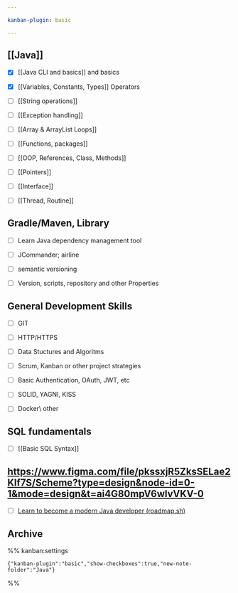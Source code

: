 ```yaml
---

kanban-plugin: basic

---
```


## [[Java]]

- [x] [[Java CLI and basics]] and basics
- [x] [[Variables, Constants, Types]] Operators
- [ ] [[String operations]]
- [ ] [[Exception handling]]
- [ ] [[Array & ArrayList Loops]]
- [ ] [[Functions, packages]]
- [ ] [[OOP, References, Class, Methods]]
- [ ] [[Pointers]]
- [ ] [[Interface]]
- [ ] [[Thread, Routine]]


## Gradle/Maven, Library

- [ ] Learn Java dependency management tool
- [ ] JCommander; airline
- [ ] semantic versioning
- [ ] Version, scripts, repository and other Properties


## General Development Skills

- [ ] GIT
- [ ] HTTP/HTTPS
- [ ] Data Stuctures and Algoritms
- [ ] Scrum, Kanban or other project strategies
- [ ] Basic Authentication, OAuth, JWT, etc
- [ ] SOLID, YAGNI, KISS
- [ ] Docker\ other


## SQL fundamentals

- [ ] [[Basic SQL Syntax]]


## https://www.figma.com/file/pkssxjR5ZksSELae2Klf7S/Scheme?type=design&node-id=0-1&mode=design&t=ai4G80mpV6wlvVKV-0

- [ ] [Learn to become a modern Java developer (roadmap.sh)](https://roadmap.sh/java)


## Archive





%% kanban:settings
```
{"kanban-plugin":"basic","show-checkboxes":true,"new-note-folder":"Java"}
```
%%
